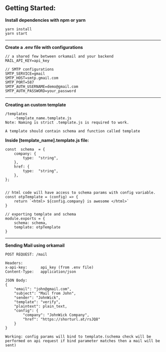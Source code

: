 ## Getting Started:

**Install dependencies with npm or yarn**

    yarn install
    yarn start
    
---

**Create a .env file with configurations**

    // a shared few between orkamail and your backend
    MAIL_API_KEY=api_key
	    
    // SMTP configurations
    SMTP_SERVICE=gmail
    SMTP_HOST=smtp.gmail.com
    SMTP_PORT=587
    SMTP_AUTH_USERNAME=demo@gmail.com
    SMTP_AUTH_PASSWORD=your_password

----

**Creating an custom template**

    /templates
    	-template_name.template.js
    Note: Naming is strict .template.js is required to work.

	A template should contain schema and function called template


**Inside [template_name].template.js file:**
	
    const  schema  = {
	    company: {
		    type:  "string",
	    },
	    href: {
		    type:  "string",
	    },
    };
	

	// html code will have access to schema params with config variable.
	const otpTemplate = (config) => {
		return `<html> ${config.company} is awesome </html>`
	}
	
	// exporting template and schema
	module.exports = {
		schema: schema,
		template: otpTemplate
	}
 

----

**Sending Mail using orkamail**
	
	POST REQUEST: /mail
	
	Headers: 
	x-api-key: 		api_key (from .env file)
	Content-Type: 	application/json

	JSON Body:
    {
	    "email": "john@gmail.com",
	    "subject": "Mail from John",
	    "sender": "JohnWick",
	    "template": "verify",
	    "plaintext": plain_text,
	    "config": {
		    "company": "JohnWick Company",
		    "href": "https://shorturl.at/rsJQ8"
	    }
    }
    
	Working: config params will bind to template.(schema check will be performed on api request if bind parameter matches then a mail will be sent)
